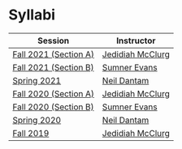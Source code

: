 Syllabi
=======

| Session                                                     | Instructor                                              |
|-------------------------------------------------------------|---------------------------------------------------------|
| [Fall 2021 (Section A)](https://lambda.mines.edu/f21a-syllabus/) | [Jedidiah McClurg](https://jrmcclurg.com)   |
| [Fall 2021 (Section B)](https://lambda.mines.edu/f21b-syllabus/) | [Sumner Evans](https://sumnerevans.com/)    |
| [Spring 2021](http://www.neil.dantam.name/csci-400/)                    | [Neil Dantam](http://www.neil.dantam.name/) |
| [Fall 2020 (Section A)](https://lambda.mines.edu/f20a-syllabus/) | [Jedidiah McClurg](https://jrmcclurg.com)   |
| [Fall 2020 (Section B)](https://lambda.mines.edu/f20b-syllabus/) | [Sumner Evans](https://sumnerevans.com/)    |
| [Spring 2020](http://www.neil.dantam.name/csci-400/)                    | [Neil Dantam](http://www.neil.dantam.name/) |
| [Fall 2019](https://lambda.mines.edu/f19-syllabus/)              | [Jedidiah McClurg](https://jrmcclurg.com)   |
